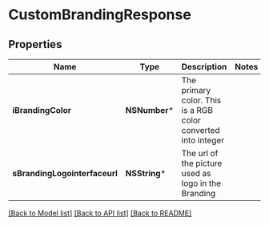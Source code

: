 # CustomBrandingResponse

## Properties
Name | Type | Description | Notes
------------ | ------------- | ------------- | -------------
**iBrandingColor** | **NSNumber*** | The primary color. This is a RGB color converted into integer | 
**sBrandingLogointerfaceurl** | **NSString*** | The url of the picture used as logo in the Branding | 

[[Back to Model list]](../README.md#documentation-for-models) [[Back to API list]](../README.md#documentation-for-api-endpoints) [[Back to README]](../README.md)



